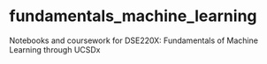 # fundamentals_machine_learning
Notebooks and coursework for DSE220X: Fundamentals of Machine Learning through UCSDx
